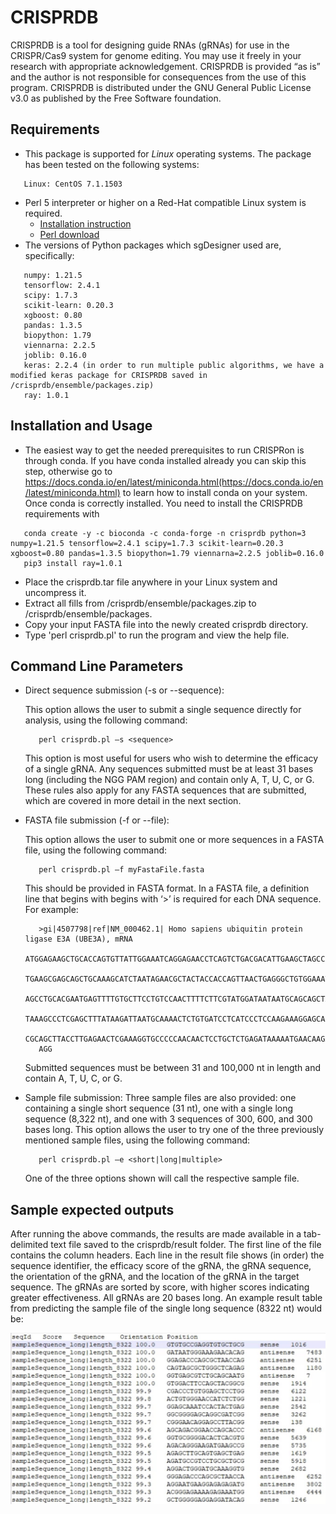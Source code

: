 # CRISPRDB
CRISPRDB is a tool for designing guide RNAs (gRNAs) for use in the CRISPR/Cas9 system for genome editing. You may use it freely in your research with appropriate acknowledgement. CRISPRDB is provided “as is” and the author is not responsible for consequences from the use of this program. CRISPRDB is distributed under the GNU General Public License v3.0 as published by the Free Software foundation.

## Requirements

* This package is supported for *Linux* operating systems. The package has been tested on the following systems:
```
   Linux: CentOS 7.1.1503
```
* Perl 5 interpreter or higher on a Red-Hat compatible Linux system is required.
   * [Installation instruction](https://learn.perl.org/installing/)
   * [Perl download](https://www.perl.org/get.html)
* The versions of Python packages which sgDesigner used are, specifically:
```
   numpy: 1.21.5
   tensorflow: 2.4.1
   scipy: 1.7.3
   scikit-learn: 0.20.3
   xgboost: 0.80
   pandas: 1.3.5
   biopython: 1.79
   viennarna: 2.2.5
   joblib: 0.16.0
   keras: 2.2.4 (in order to run multiple public algorithms, we have a modified keras package for CRISPRDB saved in /crisprdb/ensemble/packages.zip)
   ray: 1.0.1
```
  
   
## Installation and Usage

* The easiest way to get the needed prerequisites to run CRISPRon is through conda. If you have conda installed already you can skip this step, otherwise go to https://docs.conda.io/en/latest/miniconda.html(https://docs.conda.io/en/latest/miniconda.html) to learn how to install conda on your system. Once conda is correctly installed. You need to install the CRISPRDB requirements with
```
   conda create -y -c bioconda -c conda-forge -n crisprdb python=3 numpy=1.21.5 tensorflow=2.4.1 scipy=1.7.3 scikit-learn=0.20.3 xgboost=0.80 pandas=1.3.5 biopython=1.79 viennarna=2.2.5 joblib=0.16.0 
   pip3 install ray=1.0.1
```
* Place the crisprdb.tar file anywhere in your Linux system and uncompress it.
* Extract all fills from /crisprdb/ensemble/packages.zip to /crisprdb/ensemble/packages.
* Copy your input FASTA file into the newly created crisprdb directory.
* Type 'perl crisprdb.pl' to run the program and view the help file.


## Command Line Parameters

* Direct sequence submission (-s or --sequence):
   
   This option allows the user to submit a single sequence directly for analysis, using the following command:
   ```
      perl crisprdb.pl –s <sequence> 
   ```
   This option is most useful for users who wish to determine the efficacy of a single gRNA. Any sequences submitted must be at least 31 bases long (including the NGG PAM region) and contain only A, T, U, C, or G. These rules also apply for any FASTA sequences that are submitted, which are covered in more detail in the next section.  
* FASTA file submission (-f or --file):
   
   This option allows the user to submit one or more sequences in a FASTA file, using the following command:
   ```
      perl crisprdb.pl –f myFastaFile.fasta 
   ```
   This should be provided in FASTA format. In a FASTA file, a definition line that begins with begins with ‘>’ is required for each DNA sequence. For example:
   ```
      >gi|4507798|ref|NM_000462.1| Homo sapiens ubiquitin protein ligase E3A (UBE3A), mRNA
      ATGGAGAAGCTGCACCAGTGTTATTGGAAATCAGGAGAACCTCAGTCTGACGACATTGAAGCTAGCCGA
      TGAAGCGAGCAGCTGCAAAGCATCTAATAGAACGCTACTACCACCAGTTAACTGAGGGCTGTGGAAATA
      AGCCTGCACGAATGAGTTTTGTGCTTCCTGTCCAACTTTTCTTCGTATGGATAATAATGCAGCAGCTAT
      TAAAGCCCTCGAGCTTTATAAGATTAATGCAAAACTCTGTGATCCTCATCCCTCCAAGAAAGGAGCAAG
      CGCAGCTTACCTTGAGAACTCGAAAGGTGCCCCCAACAACTCCTGCTCTGAGATAAAAATGAACAAGAA
      AGG
   ```
   Submitted sequences must be between 31 and 100,000 nt in length and contain A, T, U, C, or G. 
* Sample file submission:
   Three sample files are also provided: one containing a single short sequence (31 nt), one with a single long sequence (8,322 nt), and one with 3 sequences of 300, 600, and 300 bases long. This option allows the user to try one of the three previously mentioned sample files, using the following command:
   ```
      perl crisprdb.pl –e <short|long|multiple>
   ```
   One of the three options shown will call the respective sample file.
   
## Sample expected outputs
After running the above commands, the results are made available in a tab-delimited text file saved to the crisprdb/result folder.  The first line of the file contains the column headers.  Each line in the result file shows (in order) the sequence identifier, the efficacy score of the gRNA, the gRNA sequence, the orientation of the gRNA, and the location of the gRNA in the target sequence. The gRNAs are sorted by score, with higher scores indicating greater effectiveness. All gRNAs are 20 bases long. An example result table from predicting the sample file of the single long sequence (8322 nt) would be:

![sample_output2](https://github.com/wang-lab/CRISPRDB/blob/main/example_result_table.jpg)
